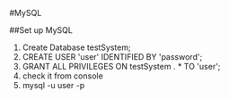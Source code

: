 #MySQL

##Set up MySQL
1) Create Database testSystem;
2) CREATE USER 'user' IDENTIFIED BY 'password';
3) GRANT ALL PRIVILEGES ON testSystem . * TO 'user';
4) check it from console
5) mysql -u user -p